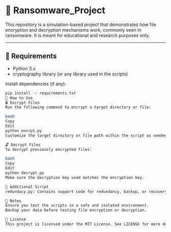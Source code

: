 # 🔐 Ransomware_Project

This repository is a simulation-based project that demonstrates how file encryption and decryption mechanisms work, commonly seen in ransomware. It is meant for educational and research purposes only.

---

## 🔧 Requirements

- Python 3.x
- cryptography library (or any library used in the scripts)

Install dependencies (if any):

```bash
pip install -r requirements.txt
🚀 How to Use
🔒 Encrypt Files
Run the following command to encrypt a target directory or file:

bash
Copy
Edit
python encrpt.py
Customize the target directory or file path within the script as needed.

🔓 Decrypt Files
To decrypt previously encrypted files:

bash
Copy
Edit
python decrypt.py
Make sure the decryption key used matches the encryption key.

🧪 Additional Script
redundacy.py: Contains support code for redundancy, backup, or recovery functionality. Review it to understand auxiliary logic related to encryption safety or logging.

📌 Notes
Ensure you test the scripts in a safe and isolated environment.
Backup your data before testing file encryption or decryption.

📄 License
This project is licensed under the MIT License. See LICENSE for more details.
